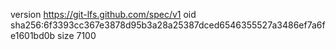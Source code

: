 version https://git-lfs.github.com/spec/v1
oid sha256:6f3393cc367e3878d95b3a28a25387dced6546355527a3486ef7a6fe1601bd0b
size 7100
